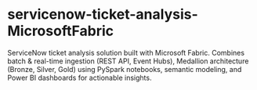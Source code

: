 # servicenow-ticket-analysis-MicrosoftFabric
ServiceNow ticket analysis solution built with Microsoft Fabric. Combines batch &amp; real-time ingestion (REST API, Event Hubs), Medallion architecture (Bronze, Silver, Gold) using PySpark notebooks, semantic modeling, and Power BI dashboards for actionable insights.
